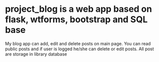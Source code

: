 # project_blog is a web app based on flask, wtforms, bootstrap and SQL base

My blog app can add, edit and delete posts on main page. You can read public posts and if user is logged he/she can delete or edit posts. All post are storage in library database  
